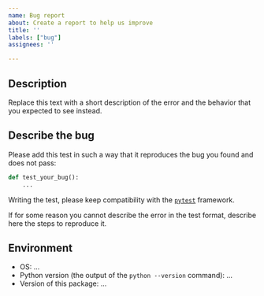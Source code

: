 ```yaml
---
name: Bug report
about: Create a report to help us improve
title: ''
labels: ["bug"]
assignees: ''

---
```


## Description

Replace this text with a short description of the error and the behavior that you expected to see instead.


## Describe the bug

Please add this test in such a way that it reproduces the bug you found and does not pass:

```python
def test_your_bug():
    ...
```

Writing the test, please keep compatibility with the [`pytest`](https://docs.pytest.org/) framework.

If for some reason you cannot describe the error in the test format, describe here the steps to reproduce it.


## Environment
 - OS: ...
 - Python version (the output of the `python --version` command): ...
 - Version of this package: ...
